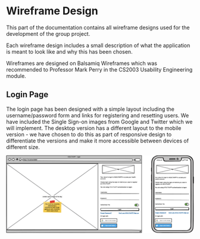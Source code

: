 # Wireframe Design

This part of the documentation contains all wireframe designs used for the development of the group project.

Each wireframe design includes a small description of what the application is meant to look like and why this has been chosen.

Wireframes are designed on Balsamiq Wireframes which was recommended to Professor Mark Perry in the CS2003 Usability Engineering module.

## Login Page

The login page has been designed with a simple layout including the username/password form and links for registering and resetting users. We have included the Single Sign-on images from Google and Twitter which we will implement. The desktop version has a different layout to the mobile version - we have chosen to do this as part of responsive design to differentiate the versions and make it more accessible between devices of different size.

![Login Wireframe](assets/wireframe-Login.png)
